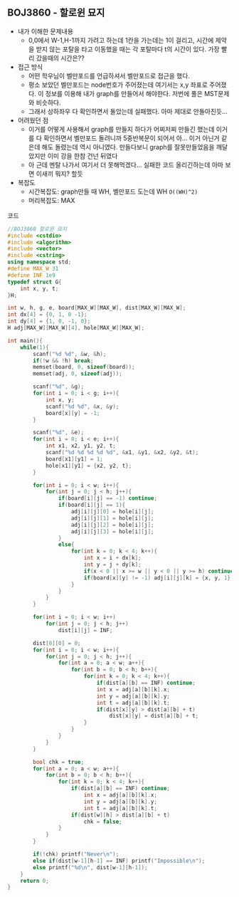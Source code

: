 ## BOJ3860 - 할로윈 묘지

- 내가 이해한 문제내용
  - 0,0에서 W-1,H-1까지 가려고 하는데 1칸을 가는데는 1이 걸리고, 시간에 제약을 받지 않는 포탈을 타고 이동했을 때는 각 포탈마다 t의 시간이 있다. 가장 빨리 갔을때의 시간은??
- 접근 방식
  - 어떤 학우님이 벨만포드를 언급하셔서 벨만포드로 접근을 했다.
  - 평소 보았던 벨만포드는 node번호가 주어졌는데 여기서는 x,y 좌표로 주어졌다. 이 정보를 이용해 내가 graph를 만들어서 해야한다. 저번에 풀은 MST문제와 비슷하다.
  - 그래서 상하좌우 다 확인하면서 돌았는데 실패했다. 아마 제대로 안돌아진듯...
- 어려웠던 점
  - 이거를 어떻게 사용해서 graph를 만들지 하다가 어찌저찌 만들긴 했는데 이거를 다 확인하면서 벨만포드 돌려니까 5중반복문이 되어서 아... 이거 아닌거 같은데 해도 돌렸는데 역시 아니였다. 만들다보니 graph를 잘못만들었음을 깨달았지만 이미 강을 한참 건넌 뒤였다
  - 아 근데 멘탈 나가서 여기서 더 못해먹겠다... 실패한 코드 올리긴하는데 아마 보면 이새끼 뭐지? 할듯
- 복잡도
  - 시간복잡도:  graph만들 때 WH, 벨만포드 도는데 WH `O((WH)^2)`
  - 머리복잡도: MAX

코드

```c++
//BOJ3860 할로윈 묘지
#include <cstdio>
#include <algorithm>
#include <vector>
#include <cstring>
using namespace std;
#define MAX_W 31
#define INF 1e9
typedef struct G{
    int x, y, t;
}H;

int w, h, g, e, board[MAX_W][MAX_W], dist[MAX_W][MAX_W];
int dx[4] = {0, 1, 0 -1};
int dy[4] = {1, 0, -1, 0};
H adj[MAX_W][MAX_W][4], hole[MAX_W][MAX_W];

int main(){
    while(1){
        scanf("%d %d", &w, &h);
        if(!w && !h) break;
        memset(board, 0, sizeof(board));
        memset(adj, 0, sizeof(adj));

        scanf("%d", &g);
        for(int i = 0; i < g; i++){
            int x, y;
            scanf("%d %d", &x, &y);
            board[x][y] = -1;
        }

        scanf("%d", &e);
        for(int i = 0; i < e; i++){
            int x1, x2, y1, y2, t;
            scanf("%d %d %d %d %d", &x1, &y1, &x2, &y2, &t);
            board[x1][y1] = 1;
            hole[x1][y1] = {x2, y2, t};                        
        }

        for(int i = 0; i < w; i++){
            for(int j = 0; j < h; j++){
                if(board[i][j] == -1) continue;
                if(board[i][j] == 1){
                    adj[i][j][0] = hole[i][j];
                    adj[i][j][1] = hole[i][j];
                    adj[i][j][2] = hole[i][j];
                    adj[i][j][3] = hole[i][j];
                }
                else{
                    for(int k = 0; k < 4; k++){
                        int x = i + dx[k];
                        int y = j + dy[k];
                        if(x < 0 || x >= w || y < 0 || y >= h) continue;
                        if(board[x][y] != -1) adj[i][j][k] = {x, y, 1};
                    }
                }
            }
        }

        for(int i = 0; i < w; i++)
            for(int j = 0; j < h; j++)
                dist[i][j] = INF;

        dist[0][0] = 0;
        for(int i = 0; i < w; i++){
            for(int j = 0; j < h; j++){
                for(int a = 0; a < w; a++){
                    for(int b = 0; b < h; b++){
                        for(int k = 0; k < 4; k++){
                            if(dist[a][b] == INF) continue;
                            int x = adj[a][b][k].x;
                            int y = adj[a][b][k].y;
                            int t = adj[a][b][k].t;
                            if(dist[x][y] > dist[a][b] + t)
                                dist[x][y] = dist[a][b] + t;
                        }
                    }
                }
            }
        }

        bool chk = true;
        for(int a = 0; a < w; a++){
            for(int b = 0; b < h; b++){
                for(int k = 0; k < 4; k++){
                    if(dist[a][b] == INF) continue;
                        int x = adj[a][b][k].x;
                        int y = adj[a][b][k].y;
                        int t = adj[a][b][k].t;
                    if(dist[w][h] > dist[a][b] + t)
                        chk = false;
                }
            }
        }

        if(!chk) printf("Never\n");
        else if(dist[w-1][h-1] == INF) printf("Impossible\n");
        else printf("%d\n", dist[w-1][h-1]);
    }
    return 0;
}
```

